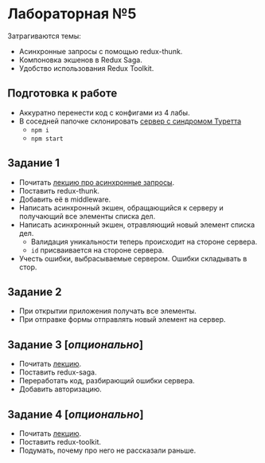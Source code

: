 # Лабораторная №5
Затрагиваются темы:
* Асинхронные запросы с помощью redux-thunk.
* Компоновка экшенов в Redux Saga.
* Удобство использования Redux Toolkit.

## Подготовка к работе
* Аккуратно перенести код с конфигами из 4 лабы.
* В соседней папочке склонировать [сервер с синдромом Туретта](https://github.com/dmitryweiner/todo-server)
  * ```npm i```
  * ```npm start```


## Задание 1
* Почитать [лекцию про асинхронные запросы](https://dmitryweiner.github.io/lectures/Redux%20API.html#/).
* Поставить redux-thunk.
* Добавить её в middleware.
* Написать асинхронный экшен, обращающийся к серверу и получающий все элементы
списка дел.
* Написать асинхронный экшен, отравляющий новый элемент списка дел.
  * Валидация уникальности теперь происходит на стороне сервера.
  * ```id``` присваивается на стороне сервера.
* Учесть ошибки, выбрасываемые сервером. Ошибки складывать в стор.

## Задание 2
* При открытии приложения получать все элементы.
* При отправке формы отправлять новый элемент на сервер.

## Задание 3 [_опционально_]
* Почитать [лекцию](https://dmitryweiner.github.io/lectures/Redux%20Saga.html#/).
* Поставить redux-saga.
* Переработать код, разбирающий ошибки сервера.
* Добавить авторизацию.

## Задание 4 [_опционально_]
* Почитать [лекцию](https://dmitryweiner.github.io/lectures/Redux%20Toolkit.html#/).
* Поставить redux-toolkit.
* Подумать, почему про него не рассказали раньше.
